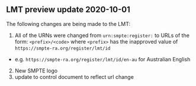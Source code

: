 ## LMT preview update 2020-10-01

The following changes are being made to the LMT:

1. All of the URNs were changed from `urn:smpte:register:`
  to URLs of the form: `<prefix>/<code>`
  where `<prefix>` has the inapproved value of `https://smpte-ra.org/register/lmt/id`
  * e.g.  `https://smpte-ra.org/register/lmt/id/en-au` for Australian English
2. New SMPTE logo
3. update to control document to reflect url change
